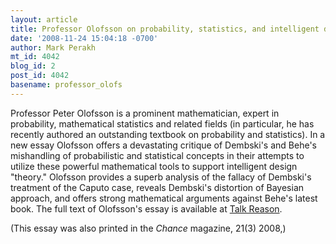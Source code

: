```yaml
---
layout: article
title: Professor Olofsson on probability, statistics, and intelligent design
date: '2008-11-24 15:04:18 -0700'
author: Mark Perakh
mt_id: 4042
blog_id: 2
post_id: 4042
basename: professor_olofs
---
```

Professor Peter Olofsson is a prominent mathematician, expert in probability, mathematical statistics and related fields (in particular, he has recently authored an outstanding textbook on probability and statistics).  In a new essay Olofsson offers a devastating critique of Dembski's and Behe's mishandling of probabilistic and statistical concepts in their attempts to utilize these powerful mathematical tools to support intelligent design "theory."  Olofsson provides a superb analysis of the fallacy of Dembski's treatment of the Caputo case, reveals Dembski's distortion of Bayesian approach, and offers strong mathematical arguments against Behe's latest book.
The full text of Olofsson's essay is available at [Talk Reason](http://www.talkreason.org/articles/chanceprob.cfm). 

(This essay was also printed in the _Chance_ magazine, 21(3) 2008,)

